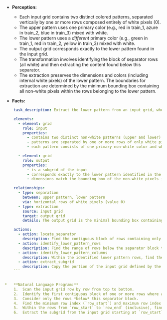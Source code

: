 *   **Perception:**
    *   Each input grid contains two distinct colored patterns, separated vertically by one or more rows composed entirely of white pixels (0).
    *   The upper pattern uses one primary color (e.g., red in train_1, azure in train_2, blue in train_3) mixed with white.
    *   The lower pattern uses a *different* primary color (e.g., green in train_1, red in train_2, yellow in train_3) mixed with white.
    *   The output grid corresponds exactly to the lower pattern found in the input grid.
    *   The transformation involves identifying the block of separator rows (all white) and then extracting the content found below this separator.
    *   The extraction preserves the dimensions and colors (including internal white pixels) of the lower pattern. The boundaries for extraction are determined by the minimum bounding box containing all non-white pixels within the rows belonging to the lower pattern.

*   **Facts:**
    
```yaml
    task_description: Extract the lower pattern from an input grid, where patterns are separated by horizontal white space.

    elements:
      - element: grid
        role: input
        properties:
          - contains two distinct non-white patterns (upper and lower)
          - patterns are separated by one or more rows of only white pixels
          - each pattern consists of one primary non-white color and white pixels

      - element: grid
        role: output
        properties:
          - is a subgrid of the input
          - corresponds exactly to the lower pattern identified in the input
          - dimensions match the bounding box of the non-white pixels in the lower pattern section of the input

    relationships:
      - type: separation
        between: upper pattern, lower pattern
        via: horizontal rows of white pixels (value 0)
      - type: extraction
        source: input grid
        target: output grid
        details: The output grid is the minimal bounding box containing all non-white pixels found in the rows below the separating white rows in the input grid.

    actions:
      - action: locate_separator
        description: Find the contiguous block of rows containing only white pixels. Identify the last row index of this block.
      - action: identify_lower_pattern_rows
        description: Find the range of rows below the separator block that contain at least one non-white pixel.
      - action: identify_lower_pattern_columns
        description: Within the identified lower pattern rows, find the range of columns that contain at least one non-white pixel.
      - action: extract_subgrid
        description: Copy the portion of the input grid defined by the identified row and column ranges to create the output grid.
    ```


*   **Natural Language Program:**
    1.  Scan the input grid row by row from top to bottom.
    2.  Identify the first contiguous block of one or more rows where all pixels are white (0). Record the row index of the *last* row in this separator block.
    3.  Consider only the rows *below* this separator block.
    4.  Find the minimum row index (`row_start`) and maximum row index (`row_end`) of rows in this lower section that contain at least one non-white pixel.
    5.  Within the rows from `row_start` to `row_end` (inclusive), find the minimum column index (`col_start`) and maximum column index (`col_end`) that contain a non-white pixel.
    6.  Extract the subgrid from the input grid starting at `row_start`, ending at `row_end`, starting at `col_start`, and ending at `col_end`. This extracted subgrid is the output.